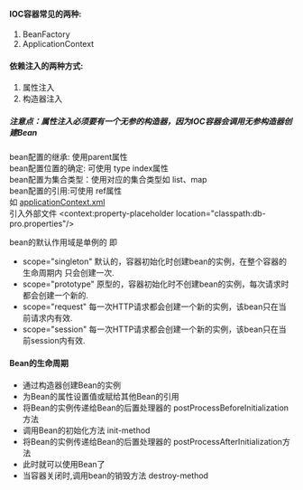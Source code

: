 #### IOC容器常见的两种:  
1. BeanFactory  
2. ApplicationContext
#### 依赖注入的两种方式:  
1. 属性注入
2. 构造器注入

##### 注意点：属性注入必须要有一个无参的构造器，因为IOC容器会调用无参构造器创建Bean  
bean配置的继承: 使用parent属性  
bean配置位置的确定: 可使用 type index属性  
bean配置为集合类型：使用对应的集合类型如  list、map  
bean配置的引用:可使用 ref属性  
如 [applicationContext.xml](https://github.com/Egnaxela/springLearning/blob/master/src/applicationContext.xml)  
引入外部文件
<context:property-placeholder location="classpath:db-pro.properties"/>

bean的默认作用域是单例的 即 <bean scope="singleton"/>
* scope="singleton" 默认的，容器初始化时创建bean的实例，在整个容器的生命周期内 只会创建一次.
* scope="prototype" 原型的，容器初始化时不创建bean的实例，每次请求时都会创建一个新的.
* scope="request" 每一次HTTP请求都会创建一个新的实例，该bean只在当前请求内有效.
* scope="session" 每一次HTTP请求都会创建一个新的实例，该bean只在当前session内有效.

#### Bean的生命周期
* 通过构造器创建Bean的实例
* 为Bean的属性设置值或赋给其他Bean的引用
* 将Bean的实例传递给Bean的后置处理器的 postProcessBeforeInitialization方法
* 调用Bean的初始化方法 init-method
* 将Bean的实例传递给Bean的后置处理器的 postProcessAfterInitialization方法
* 此时就可以使用Bean了
* 当容器关闭时,调用bean的销毁方法 destroy-method




